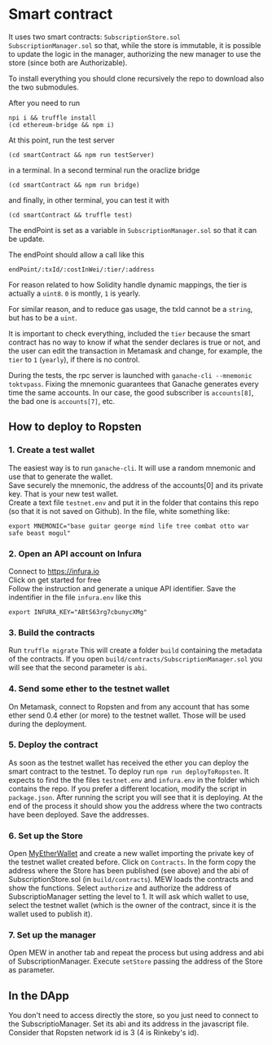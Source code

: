 # Smart contract

It uses two smart contracts:
`SubscriptionStore.sol`
`SubscriptionManager.sol`
so that, while the store is immutable, it is possible to update the logic in the manager, authorizing the new manager to use the store (since both are Authorizable).

To install everything you should clone recursively the repo to download also the two submodules.

After you need to run
```
npi i && truffle install
(cd ethereum-bridge && npm i)
```
At this point, run the test server 
```
(cd smartContract && npm run testServer)
```
in a terminal. In a second terminal run the oraclize bridge
```
(cd smartContract && npm run bridge)
```
and finally, in other terminal, you can test it with
```
(cd smartContract && truffle test)
```
The endPoint is set as a variable in `SubscriptionManager.sol` so that it can be update.

The endPoint should allow a call like this

```endPoint/:txId/:costInWei/:tier/:address```

For reason related to how Solidity handle dynamic mappings, the tier is actually a `uint8`. `0` is montly, `1` is yearly.

For similar reason, and to reduce gas usage, the txId cannot be a `string`, but has to be a `uint`.

It is important to check everything, included the `tier` because the smart contract has no way to know if what the sender declares is true or not, and the user can edit the transaction in Metamask and change, for example, the `tier` to `1` (`yearly`), if there is no control.

During the tests, the rpc server is launched with `ganache-cli --mnemonic toktvpass`. Fixing the mnemonic guarantees that Ganache generates every time the same accounts. In our case, the good subscriber is `accounts[8]`, the bad one is `accounts[7]`, etc.

## How to deploy to Ropsten

### 1. Create a test wallet

The easiest way is to run `ganache-cli`. It will use a random mnemonic and use that to generate the wallet.   
Save securely the mnemonic, the address of the accounts[0] and its private key. That is your new test wallet.  
Create a text file `testnet.env` and put it in the folder that contains this repo (so that it is not saved on Github).
In the file, white something like:

```text
export MNEMONIC="base guitar george mind life tree combat otto war safe beast mogul"
```

### 2. Open an API account on Infura

Connect to https://infura.io  
Click on get started for free  
Follow the instruction and generate a unique API identifier. Save the indentifier in the file `infura.env` like this

```
export INFURA_KEY="ABtS63rg7cbunycXMg"
```

### 3. Build the contracts

Run `truffle migrate`
This will create a folder `build` containing the metadata of the contracts.
If you open `build/contracts/SubscriptionManager.sol` you will see that the second parameter is `abi`.

### 4. Send some ether to the testnet wallet

On Metamask, connect to Ropsten and from any account that has some ether send 0.4 ether (or more) to the testnet wallet. Those will be used during the deployment.

### 5. Deploy the contract

As soon as the testnet wallet has received the ether you can deploy the smart contract to the testnet.
To deploy run `npm run deployToRopsten`. It expects to find the the files `testnet.env` and `infura.env` in the folder which contains the repo. If you prefer a different location, modify the script in `package.json`.
After running the script you will see that it is deploying. At the end of the process it should show you the address where the two contracts have been deployed. Save the addresses.

### 6. Set up the Store

Open [MyEtherWallet](https://myetherwallet.com) and create a new wallet importing the private key of the testnet wallet created before.
Click on `Contracts`. In the form copy the address where the Store has been published (see above) and the abi of SubscriptionStore.sol (in `build/contracts`).
MEW loads the contracts and show the functions. Select `authorize` and authorize the address of SubscriptioManager setting the level to 1. It will ask which wallet to use, select the testnet wallet (which is the owner of the contract, since it is the wallet used to publish it).

### 7. Set up the manager

Open MEW in another tab and repeat the process but using address and abi of SubscriptionManager.
Execute `setStore` passing the address of the Store as parameter.

## In the DApp

You don't need to access directly the store, so you just need to connect to the SubscriptioManager. Set its abi and its address in the javascript file. Consider that Ropsten network id is 3 (4 is Rinkeby's id).
